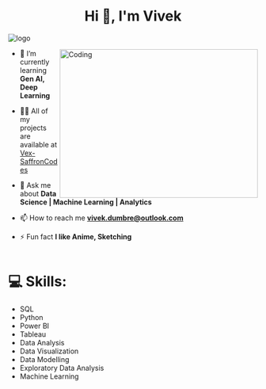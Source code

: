 
<h1 align="center">Hi 👋, I'm Vivek</h1>

![logo](https://github.com/Vex-SaffronCodes/Vex-SaffronCodes/blob/main/GitHub%20Banner.png)

<img align= "right" alt= "Coding" height="300" width="400" src= "https://media4.giphy.com/media/v1.Y2lkPTc5MGI3NjExM2F6dWo3eGY5bXcxZzBrMmljNWdtYmJjMHhxb2xmNHBmcTR0ZWN2MyZlcD12MV9pbnRlcm5hbF9naWZfYnlfaWQmY3Q9Zw/qgQUggAC3Pfv687qPC/giphy.gif">

- 🌱 I’m currently learning **Gen AI, Deep Learning**

- 👨‍💻 All of my projects are available at [Vex-SaffronCodes](https://github.com/Vex-SaffronCodes)

- 💬 Ask me about **Data Science | Machine Learning | Analytics**

- 📫 How to reach me **vivek.dumbre@outlook.com**

- ⚡ Fun fact **I like Anime, Sketching**
  </br>
  </br>

# 💻 Skills: </br>

* SQL
* Python
* Power BI
* Tableau
* Data Analysis
* Data Visualization
* Data Modelling
* Exploratory Data Analysis
* Machine Learning
  
